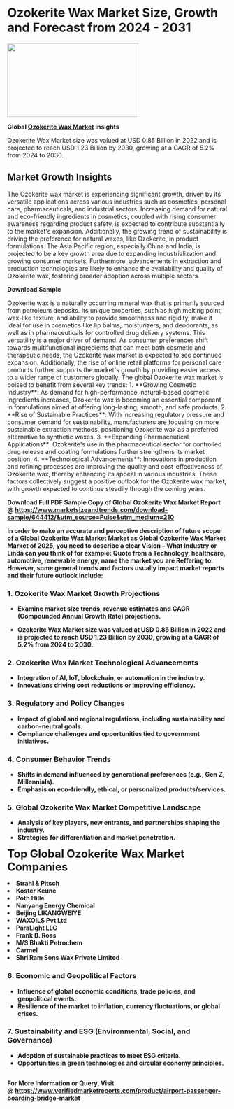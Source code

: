 <H1>Ozokerite Wax Market Size, Growth and Forecast from 2024 - 2031</H1><img class="aligncenter size-medium wp-image-584254" src="https://thirdeyenews.in/wp-content/uploads/2024/09/Global-Market-Research-300x168.jpeg" alt="" width="300" height="168" /><p><strong>Global&nbsp;<a href="https://www.marketsizeandtrends.com/download-sample/644412/&amp;utm_source=Pulse&amp;utm_medium=210">Ozokerite Wax Market</a> Insights</strong></p><p>Ozokerite Wax Market size was valued at USD 0.85 Billion in 2022 and is projected to reach USD 1.23 Billion by 2030, growing at a CAGR of 5.2% from 2024 to 2030.</p><p><h2>Market Growth Insights</h2> <p>The Ozokerite wax market is experiencing significant growth, driven by its versatile applications across various industries such as cosmetics, personal care, pharmaceuticals, and industrial sectors. Increasing demand for natural and eco-friendly ingredients in cosmetics, coupled with rising consumer awareness regarding product safety, is expected to contribute substantially to the market's expansion. Additionally, the growing trend of sustainability is driving the preference for natural waxes, like Ozokerite, in product formulations. The Asia Pacific region, especially China and India, is projected to be a key growth area due to expanding industrialization and growing consumer markets. Furthermore, advancements in extraction and production technologies are likely to enhance the availability and quality of Ozokerite wax, fostering broader adoption across multiple sectors.</p> <p><strong>Download Sample</strong></p> <p>Ozokerite wax is a naturally occurring mineral wax that is primarily sourced from petroleum deposits. Its unique properties, such as high melting point, wax-like texture, and ability to provide smoothness and rigidity, make it ideal for use in cosmetics like lip balms, moisturizers, and deodorants, as well as in pharmaceuticals for controlled drug delivery systems. This versatility is a major driver of demand. As consumer preferences shift towards multifunctional ingredients that can meet both cosmetic and therapeutic needs, the Ozokerite wax market is expected to see continued expansion. Additionally, the rise of online retail platforms for personal care products further supports the market's growth by providing easier access to a wider range of customers globally. The global Ozokerite wax market is poised to benefit from several key trends: 1. **Growing Cosmetic Industry**: As demand for high-performance, natural-based cosmetic ingredients increases, Ozokerite wax is becoming an essential component in formulations aimed at offering long-lasting, smooth, and safe products. 2. **Rise of Sustainable Practices**: With increasing regulatory pressure and consumer demand for sustainability, manufacturers are focusing on more sustainable extraction methods, positioning Ozokerite wax as a preferred alternative to synthetic waxes. 3. **Expanding Pharmaceutical Applications**: Ozokerite's use in the pharmaceutical sector for controlled drug release and coating formulations further strengthens its market position. 4. **Technological Advancements**: Innovations in production and refining processes are improving the quality and cost-effectiveness of Ozokerite wax, thereby enhancing its appeal in various industries. These factors collectively suggest a positive outlook for the Ozokerite wax market, with growth expected to continue steadily through the coming years. <p><strong></p><p><span class=""><strong>Download Full PDF Sample Copy of Global Ozokerite Wax Market Report</strong> @ <a href="https://www.marketsizeandtrends.com/download-sample/644412/&amp;utm_source=Pulse&amp;utm_medium=210" target="_blank">https://www.marketsizeandtrends.com/download-sample/644412/&amp;utm_source=Pulse&amp;utm_medium=210</a></span></p><p>In order to make an accurate and perceptive description of future scope of a Global&nbsp;Ozokerite Wax Market Market as Global&nbsp;Ozokerite Wax Market Market of 2025, you need to describe a clear Vision &ndash; What Industry or Linda can you think of for example: Quote from a Technology, healthcare, automotive, renewable energy, name the market you are Reffering to. However, some general trends and factors usually impact market reports and their future outlook include:</p><h3>1.&nbsp;<strong>Ozokerite Wax Market Growth Projections</strong></h3><ul><li>Examine market size trends, revenue estimates and CAGR (Compounded Annual Growth Rate) projections.</li><li><p>Ozokerite Wax Market size was valued at USD 0.85 Billion in 2022 and is projected to reach USD 1.23 Billion by 2030, growing at a CAGR of 5.2% from 2024 to 2030.</p></li></ul><h3>2.&nbsp;<strong>Ozokerite Wax Market Technological Advancements</strong></h3><ul><li>Integration of AI, IoT, blockchain, or automation in the industry.</li><li>Innovations driving cost reductions or improving efficiency.</li></ul><h3>3.&nbsp;<strong>Regulatory and Policy Changes</strong></h3><ul><li>Impact of global and regional regulations, including sustainability and carbon-neutral goals.</li><li>Compliance challenges and opportunities tied to government initiatives.</li></ul><h3>4.&nbsp;<strong>Consumer Behavior Trends</strong></h3><ul><li>Shifts in demand influenced by generational preferences (e.g., Gen Z, Millennials).</li><li>Emphasis on eco-friendly, ethical, or personalized products/services.</li></ul><h3>5.&nbsp;<strong>Global Ozokerite Wax Market Competitive Landscape</strong></h3><ul><li>Analysis of key players, new entrants, and partnerships shaping the industry.</li><li>Strategies for differentiation and market penetration.</li></ul><p data-pm-slice="1 1 []"><span style="color: inherit; font-family: inherit; font-size: 25px;">Top Global Ozokerite Wax Market Companies</span></p><div class="" data-test-id=""><p><li> Strahl & Pitsch</li><li> Koster Keune</li><li> Poth Hille</li><li> Nanyang Energy Chemical</li><li> Beijing LIKANGWEIYE</li><li> WAXOILS Pvt Ltd</li><li> ParaLight LLC</li><li> Frank B. Ross</li><li> M/S Bhakti Petrochem</li><li> Carmel</li><li> Shri Ram Sons Wax Private Limited</li></p></div><h3>6.&nbsp;<strong>Economic and Geopolitical Factors</strong></h3><ul><li>Influence of global economic conditions, trade policies, and geopolitical events.</li><li>Resilience of the market to inflation, currency fluctuations, or global crises.</li></ul><h3>7.&nbsp;<strong>Sustainability and ESG (Environmental, Social, and Governance)</strong></h3><ul><li>Adoption of sustainable practices to meet ESG criteria.</li><li>Opportunities in green technologies and circular economy principles.</li></ul><h2><strong style="font-size: 14px;">For More Information or Query, Visit @&nbsp;</strong><a style="background-color: #ffffff; font-size: 14px;" href="https://www.marketsizeandtrends.com/report/ozokerite-wax-market/" target="_blank">https://www.verifiedmarketreports.com/product/airport-passenger-boarding-bridge-market</a></h2>
